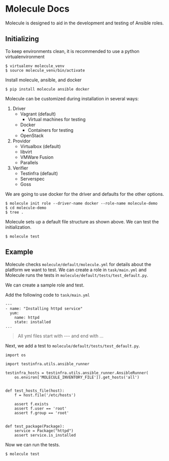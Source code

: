 # Molecule Docs

 Molecule is designed to aid in the development and testing of Ansible roles.

## Initializing

To keep environments clean, it is recommended to use a python virtualenvironment

```
$ virtualenv molecule_venv
$ source molecule_venv/bin/activate
```

Install molecule, ansible, and docker

```
$ pip install molecule ansible docker
```

Molecule can be customized during installation in several ways:
1. Driver
    * Vagrant (default)
        * Virtual machines for testing
    * Docker
        * Containers for testing
    * OpenStack
2. Providor
    * Virtualbox (default)
    * libvirt
    * VMWare Fusion
    * Parallels
3. Verifier
    * Testinfra (default)
    * Serverspec
    * Goss

We are going to use docker for the driver and defaults for the other options.

```
$ molecule init role --driver-name docker --role-name molecule-demo
$ cd molecule-demo
$ tree .
```

Molecule sets up a default file structure as shown above. We can test the initialization.

```
$ molecule test
```

## Example

Molecule checks `molecule/default/molecule.yml` for details about the platform we want to test. We can create a role in `task/main.yml` and Molecule runs the tests in `molecule/default/tests/test_default.py`.

We can create a sample role and test.

Add the following code to `task/main.yml`

```
---
- name: "Installing httpd service"
  yum:
    name: httpd
    state: installed
...
```

> All yml files start with --- and end with ...

Next, we add a test to `molecule/default/tests/test_default.py`.

```
import os

import testinfra.utils.ansible_runner

testinfra_hosts = testinfra.utils.ansible_runner.AnsibleRunner(
    os.environ['MOLECULE_INVENTORY_FILE']).get_hosts('all')


def test_hosts_file(host):
    f = host.file('/etc/hosts')

    assert f.exists
    assert f.user == 'root'
    assert f.group == 'root'


def test_package(Package):
    service = Package("httpd")
    assert service.is_installed
```

Now we can run the tests.

```
$ molecule test
```
